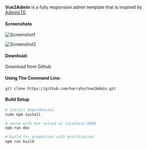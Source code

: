 **Vue2Admin** is a fully responsive admin template that is inspired by [AdminLTE](https://almsaeedstudio.com). 

#### Screenshots

![Screenshot1](https://github.com/harryho/Vue2Admin/static/img/vue2admin_screenshot1.png)

![Screenshot2](https://github.com/harryho/Vue2Admin/static/img/vue2admin_screenshot2.png)

#### Download:

Download from Github

#### Using The Command Line:

```
git clone https://github.com/harryho/Vue2Admin.git
```


#### Build Setup

``` bash
# install dependencies
sudo npm install

# serve with hot reload at localhost:8080
npm run dev

# build for production with minification
npm run build
```

